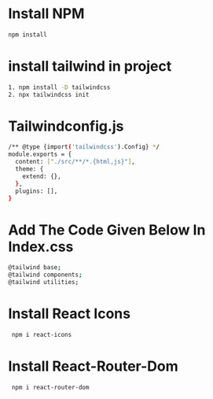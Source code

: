 # Install NPM
```bash
npm install
```

# install tailwind in project
```bash
1. npm install -D tailwindcss 
2. npx tailwindcss init
```

# Tailwindconfig.js
``` bash
/** @type {import('tailwindcss').Config} */ 
module.exports = { 
  content: ["./src/**/*.{html,js}"], 
  theme: { 
    extend: {}, 
  }, 
  plugins: [], 
}  
```

# Add The Code Given Below In Index.css
```bash
@tailwind base; 
@tailwind components; 
@tailwind utilities;  
```

# Install React Icons
```bash
 npm i react-icons
```
# Install React-Router-Dom
```bash
 npm i react-router-dom
```
